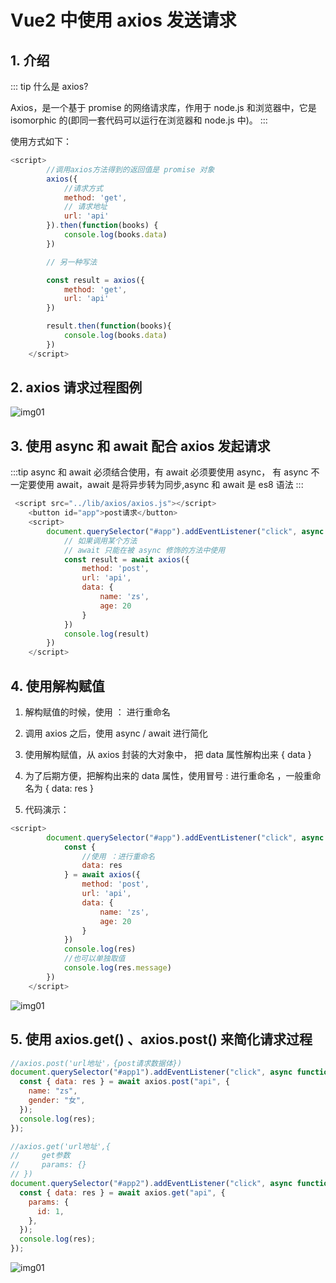 # Vue2 中使用 axios 发送请求

## 1. 介绍

::: tip
什么是 axios?

Axios，是一个基于 promise 的网络请求库，作用于 node.js 和浏览器中，它是 isomorphic 的(即同一套代码可以运行在浏览器和 node.js 中)。
:::

使用方式如下：

```javascript
<script>
        //调用axios方法得到的返回值是 promise 对象
        axios({
            //请求方式
            method: 'get',
            // 请求地址
            url: 'api'
        }).then(function(books) {
            console.log(books.data)
        })

        // 另一种写法

        const result = axios({
            method: 'get',
            url: 'api'
        })

        result.then(function(books){
            console.log(books.data)
        })
    </script>
```

## 2. axios 请求过程图例

![img01](/images/Vue2/vue_axios01.png)

## 3. 使用 async 和 await 配合 axios 发起请求

:::tip
async 和 await 必须结合使用，有 await 必须要使用 async， 有 async 不一定要使用 await，await 是将异步转为同步,async 和 await 是 es8 语法
:::

```javascript
 <script src="../lib/axios/axios.js"></script>
    <button id="app">post请求</button>
    <script>
        document.querySelector("#app").addEventListener("click", async function() {
            // 如果调用某个方法
            // await 只能在被 async 修饰的方法中使用
            const result = await axios({
                method: 'post',
                url: 'api',
                data: {
                    name: 'zs',
                    age: 20
                }
            })
            console.log(result)
        })
    </script>
```

## 4. 使用解构赋值

1. 解构赋值的时候，使用 ： 进行重命名

2. 调用 axios 之后，使用 async / await 进行简化

3. 使用解构赋值，从 axios 封装的大对象中， 把 data 属性解构出来 { data }

4. 为了后期方便，把解构出来的 data 属性，使用冒号 : 进行重命名 ，一般重命名为 { data: res }

5. 代码演示：

```javascript
<script>
        document.querySelector("#app").addEventListener("click", async function() {
            const {
                //使用 ：进行重命名
                data: res
            } = await axios({
                method: 'post',
                url: 'api',
                data: {
                    name: 'zs',
                    age: 20
                }
            })
            console.log(res)
            //也可以单独取值
            console.log(res.message)
        })
    </script>
```

![img01](/images/Vue2/vue_axios02.png)

## 5. 使用 axios.get() 、axios.post() 来简化请求过程

```javascript
//axios.post('url地址'，{post请求数据体})
document.querySelector("#app1").addEventListener("click", async function () {
  const { data: res } = await axios.post("api", {
    name: "zs",
    gender: "女",
  });
  console.log(res);
});

//axios.get('url地址',{
//     get参数
//     params: {}
// })
document.querySelector("#app2").addEventListener("click", async function () {
  const { data: res } = await axios.get("api", {
    params: {
      id: 1,
    },
  });
  console.log(res);
});
```

![img01](/images/Vue2/vue_axios03.png)
